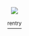 <p align="center">

  
<img src="https://media.tenor.com/WaOXcyzm238AAAAM/%E3%81%8B%E3%82%89%E3%82%81%E3%82%8B-karameru.gif" />

<p align="center">
<a href="https://rentry.co/karameru"> <sup> rentry </sup>


